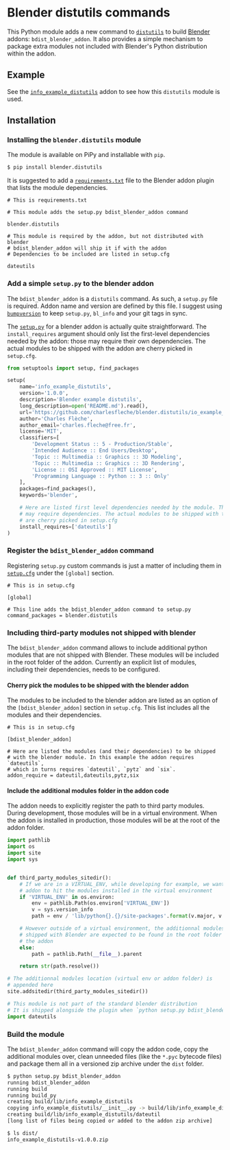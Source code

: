# Blender distutils commands

This Python module adds a new command to [`distutils`](https://docs.python.org/3/library/distutils.html) to build [Blender](https://blender.org) addons: `bdist_blender_addon`. It also provides a simple mechanism to package extra modules not included with Blender's Python distribution within the addon.

## Example

See the [`info_example_distutils`](examples/info_example_distutils) addon to see how this `distutils` module is used.

## Installation

### Installing the `blender.distutils` module

The module is available on PiPy and installable with `pip`.

``` sh
$ pip install blender.distutils
```

It is suggested to add a [`requirements.txt`](examples/info_example_distutils/requirements.txt) file to the Blender addon plugin that lists the module dependencies.

```
# This is requirements.txt

# This module adds the setup.py bdist_blender_addon command

blender.distutils

# This module is required by the addon, but not distributed with blender
# bdist_blender_addon will ship it if with the addon
# Dependencies to be included are listed in setup.cfg

dateutils
```

### Add a simple `setup.py` to the blender addon

The `bdist_blender_addon` is a `distutils` command. As such, a `setup.py` file is required. Addon name and version are defined by this file. I suggest using [`bumpversion`](https://github.com/peritus/bumpversion) to keep `setup.py`, `bl_info` and your git tags in sync.

The [`setup.py`](examples/info_example_distutils/setup.py) for a blender addon is actually quite straightforward. The `install_requires` argument should only list the first-level dependencies needed by the addon: those may require their own dependencies. The actual modules to be shipped with the addon are cherry picked in `setup.cfg`.

``` python
from setuptools import setup, find_packages

setup(
    name='info_example_distutils',
    version='1.0.0',
    description='Blender example distutils',
    long_description=open('README.md').read(),
    url='https://github.com/charlesfleche/blender.distutils/io_example_distutils',
    author='Charles Flèche',
    author_email='charles.fleche@free.fr',
    license='MIT',
    classifiers=[
        'Development Status :: 5 - Production/Stable',
        'Intended Audience :: End Users/Desktop',
        'Topic :: Multimedia :: Graphics :: 3D Modeling',
        'Topic :: Multimedia :: Graphics :: 3D Rendering',
        'License :: OSI Approved :: MIT License',
        'Programming Language :: Python :: 3 :: Only'
    ],
    packages=find_packages(),
    keywords='blender',

    # Here are listed first level dependencies needed by the module. Themselves
    # may require dependencies. The actual modules to be shipped with the addon
    # are cherry picked in setup.cfg
    install_requires=['dateutils']
)
```

### Register the `bdist_blender_addon` command

Registering `setup.py` custom commands is just a matter of including them in [`setup.cfg`](examples/info_example_distutils) under the `[global]` section.

```
# This is in setup.cfg

[global]

# This line adds the bdist_blender_addon command to setup.py
command_packages = blender.distutils
```

### Including third-party modules not shipped with blender

The `bdist_blender_addon` command allows to include additional python modules that are not shipped with Blender. These modules will be included in the root folder of the addon. Currently an explicit list of modules, including their dependencies, needs to be configured.

#### Cherry pick the modules to be shipped with the blender addon

The modules to be included to the blender addon are listed as an option of the `[bdist_blender_addon]` section in `setup.cfg`. This list includes all the modules and their dependencies.

```
# This is in setup.cfg

[bdist_blender_addon]

# Here are listed the modules (and their dependencies) to be shipped
# with the blender module. In this example the addon requires `dateutils`,
# which in turns requires `dateutil`, `pytz` and `six`.
addon_require = dateutil,dateutils,pytz,six
```

#### Include the additional modules folder in the addon code

The addon needs to explicitly register the path to third party modules. During development, those modules will be in a virtual environment. When the addon is installed in production, those modules will be at the root of the addon folder.

``` python
import pathlib
import os
import site
import sys


def third_party_modules_sitedir():
    # If we are in a VIRTUAL_ENV, while developing for example, we want the
    # addon to hit the modules installed in the virtual environment
    if 'VIRTUAL_ENV' in os.environ:
        env = pathlib.Path(os.environ['VIRTUAL_ENV'])
        v = sys.version_info
        path = env / 'lib/python{}.{}/site-packages'.format(v.major, v.minor)

    # However outside of a virtual environment, the additionnal modules not
    # shipped with Blender are expected to be found in the root folder of
    # the addon
    else:
        path = pathlib.Path(__file__).parent

    return str(path.resolve())

# The additionnal modules location (virtual env or addon folder) is
# appended here
site.addsitedir(third_party_modules_sitedir())

# This module is not part of the standard blender distribution
# It is shipped alongside the plugin when `python setup.py bdist_blender_addon`
import dateutils
```

### Build the module

The `bdist_blender_addon` command will copy the addon code, copy the additional modules over, clean unneeded files (like the `*.pyc` bytecode files) and package them all in a versioned zip archive under the `dist` folder.

``` bash
$ python setup.py bdist_blender_addon
running bdist_blender_addon
running build
running build_py
creating build/lib/info_example_distutils
copying info_example_distutils/__init__.py -> build/lib/info_example_distutils
creating build/lib/info_example_distutils/dateutil
[long list of files being copied or added to the addon zip archive]

$ ls dist/
info_example_distutils-v1.0.0.zip
```
